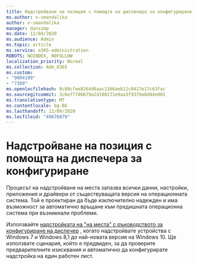 ```yaml
---
title: Надстройване на позиция с помощта на диспечера за конфигуриране
ms.author: v-smandalika
author: v-smandalika
manager: dansimp
ms.date: 12/04/2020
ms.audience: Admin
ms.topic: article
ms.service: o365-administration
ROBOTS: NOINDEX, NOFOLLOW
localization_priority: Normal
ms.collection: Adm_O365
ms.custom:
- "9004199"
- "7380"
ms.openlocfilehash: 0c08cfee8264d6aac1166aeb11c0417e17c63fac
ms.sourcegitcommit: 3c6e777d6679a24108171e9aa3f9379a8d44e001
ms.translationtype: MT
ms.contentlocale: bg-BG
ms.lasthandoff: 12/09/2020
ms.locfileid: "49676879"
---
```

# <a name="in-place-upgrade-with-configuration-manager-guide"></a>Надстройване на позиция с помощта на диспечера за конфигуриране

Процесът на надстройване на места запазва всички данни, настройки, приложения и драйвери от съществуващата версия на операционната система. Той е проектиран да бъде изключително надежден и има възможност за автоматично връщане към предишната операционна система при възникнали проблеми.

Използвайте [надстройката на "на места" с ръководството за конфигуриране на диспечер](https://admin.microsoft.com/adminportal/home#/win10upgrade) , когато надстройвате устройства с Windows 7 и Windows 8,1 до най-новата версия на Windows 10. Ще използвате сценария, който е предвиден, за да проверите предварителните изисквания и автоматично да конфигурирате надстройка на един работен лист.